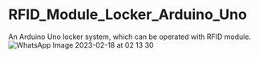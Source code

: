 # RFID_Module_Locker_Arduino_Uno
An Arduino Uno locker system, which can be operated with RFID module. 
![WhatsApp Image 2023-02-18 at 02 13 30](https://user-images.githubusercontent.com/118924223/219823819-ec991dff-6103-49c9-93d5-e5706d06d387.jpeg)
